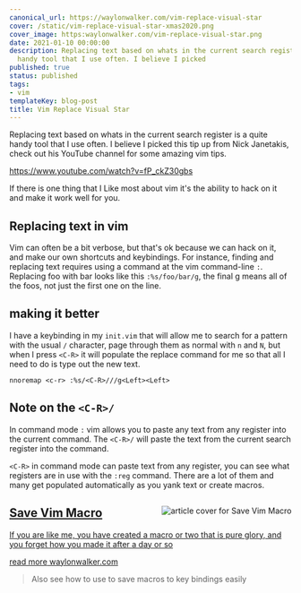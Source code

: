 ```yaml
---
canonical_url: https://waylonwalker.com/vim-replace-visual-star
cover: /static/vim-replace-visual-star-xmas2020.png
cover_image: https:waylonwalker.com/vim-replace-visual-star.png
date: 2021-01-10 00:00:00
description: Replacing text based on whats in the current search register is a quite
  handy tool that I use often. I believe I picked
published: true
status: published
tags:
- vim
templateKey: blog-post
title: Vim Replace Visual Star
---
```


Replacing text based on whats in the current search register is a quite handy
tool that I use often.  I believe I picked this tip up from Nick Janetakis,
check out his YouTube channel for some amazing vim tips.

https://www.youtube.com/watch?v=fP_ckZ30gbs

If there is one thing that I Like most about vim it's the ability to hack on it
and make it work well for you.

## Replacing text in vim

Vim can often be a bit verbose, but that's ok because we can hack on it, and 
make our own shortcuts and keybindings.  For instance, finding and replacing 
text requires using a command at the vim command-line `:`.  Replacing foo with
bar looks like this `:%s/foo/bar/g`, the final g means all of the foos, not just 
the first one on the line.

## making it better

I have a keybinding in my `init.vim` that will allow me to search for a pattern
with the usual `/` character, page through them as normal with `n` and `N`, but
when I press `<C-R>` it will populate the replace command for me so that all I
need to do is type out the new text.

``` vim
nnoremap <c-r> :%s/<C-R>///g<Left><Left>
```

## Note on the `<C-R>/`

In command mode `:` vim allows you to paste any text from any register into the
current command.  The `<C-R>/` will paste the text from the current search
register into the command.

`<C-R>` in command mode can paste text from any register, you can see what
registers are in use with the `:reg` command.  There are a lot of them and many
get populated automatically as you yank text or create macros.


<a class="onelinelink" href="https://waylonwalker.com/save-vim-macro/">
<img style="float: right;" align='right' src="https://waylonwalker.com/static/de331984b5e3d37beacd574593394ca3/630fb/save-vim-macro-xmas2020.png" alt="article cover for Save Vim Macro">
<div class="right">
    <h2>Save Vim Macro</h2>
    <p class="description">
    If you are like me, you have created a macro or two that is pure glory, and you forget how you made it after a day or so
    </p>
    <p class="url">
    <span class="read-more">read more</span>  waylonwalker.com
    </p>
</div>
</a>


> Also see how to use <C-R> to save macros to key bindings easily